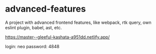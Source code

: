 # advanced-features
A project with advanced frontend features, like webpack, rtk query, own eslint plugin, babel, ast, etc.

https://master--gleeful-kashata-a951dd.netlify.app/

login: neo
password: 4848
